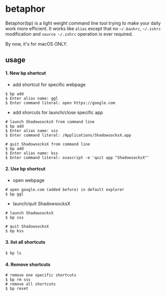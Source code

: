 # betaphor

Betaphor(bp) is a light weight command line tool trying to make your daily work more efficient. It works like `alias` except that no `~/.bashrc`,  `~/.zshrc` modification and `source ~/.zshrc` operation is ever required.

By now, it's for macOS ONLY.

## usage

#### 1. New bp shortcut

* add shortcut for specific webpage

```shell
$ bp add
$ Enter alias name: ggl
$ Enter command literal: open https://google.com
```

* add shorcuts for launch/close specific app

```shell
# launch ShadowsocksX from command line
$ bp add
$ Enter alias name: sss
$ Enter command literal: /Applications/ShadowsocksX.app
```

```shell
# quit ShadowsocksX from command line
$ bp add
$ Enter alias name: kss
$ Enter command literal: osascript -e 'quit app "ShadowsocksX"'
```

#### 2. Use bp shortcut

* open webpage

```shell
# open google.com (added before) in default explorer
$ bp ggl
```
* launch/quit ShadowsocksX

```shell
# launch ShadowsocksX
$ bp sss

# quit ShadowsocksX
$ bp kss
```

#### 3. list all shortcuts

```shell
$ bp ls
```

#### 4. Remove shortcuts

```shell
# remove one specific shortcuts
$ bp rm sss
# remove all shortcuts
$ bp reset
```

